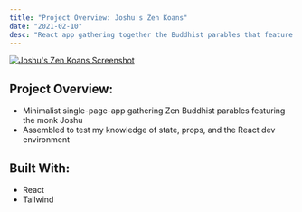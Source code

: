 ```yaml
---
title: "Project Overview: Joshu's Zen Koans"
date: "2021-02-10"
desc: "React app gathering together the Buddhist parables that feature the Zen master Joshu."
---
```


<div>
  <a href="https://joshus-zen-koans.netlify.app" target="_blank">
    <Image
      src="../images/jzk-desktop.png"
      height={355}
      width={640}
      alt="Joshu's Zen Koans Screenshot"
    />
  </a>
</div>

## Project Overview:

- Minimalist single-page-app gathering Zen Buddhist parables featuring the monk Joshu
- Assembled to test my knowledge of state, props, and the React dev environment

## Built With:

* React
* Tailwind